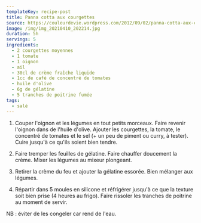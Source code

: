 ```yaml
---
templateKey: recipe-post
title: Panna cotta aux courgettes
source: https://couleurdevie.wordpress.com/2012/09/02/panna-cotta-aux-courgettes/
image: /img/img_20210410_202214.jpg
duration: 5h
servings: 5
ingredients:
  - 2 courgettes moyennes
  - 1 tomate
  - 1 oignon
  - ail
  - 30cl de crème fraîche liquide
  - 1cc de café de concentré de tomates
  - huile d'olive
  - 6g de gélatine
  - 5 tranches de poitrine fumée
tags:
  - salé
---
```

1. Couper l'oignon et les légumes en tout petits morceaux. Faire revenir l'oignon dans de l'huile d'olive. Ajouter les courgettes, la tomate, le concentré de tomates et le sel (+ un peu de piment ou curry, à tester). Cuire jusqu'à ce qu'ils soient bien tendre.

3. Faire tremper les feuilles de gélatine. Faire chauffer doucement la crème. Mixer les légumes au mixeur plongeant.

4. Retirer la crème du feu et ajouter la gélatine essorée. Bien mélanger aux légumes.

5. Répartir dans 5 moules en silicone et réfrigérer jusqu'à ce que la texture soit bien prise (4 heures au frigo). Faire rissoler les tranches de poitrine au moment de servir.

NB : éviter de les congeler car rend de l'eau.
